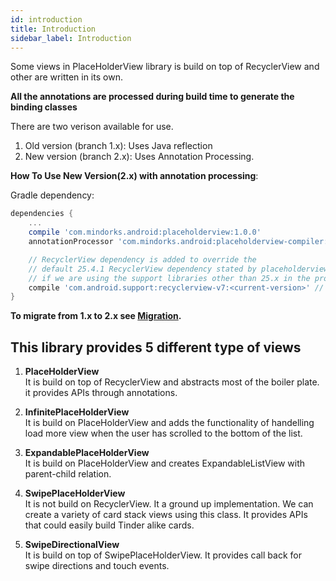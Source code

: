 ```yaml
---
id: introduction
title: Introduction
sidebar_label: Introduction
---
```

Some views in PlaceHolderView library is build on top of RecyclerView and other are written in its own.

**All the annotations are processed during build time to generate the binding classes**

There are two verison available for use.
1. Old version (branch 1.x): Uses Java reflection
2. New version (branch 2.x): Uses Annotation Processing.

**How To Use New Version(2.x) with annotation processing**:

Gradle dependency:

```groovy
dependencies {
    ...
    compile 'com.mindorks.android:placeholderview:1.0.0'
    annotationProcessor 'com.mindorks.android:placeholderview-compiler:1.0.0'

    // RecyclerView dependency is added to override the
    // default 25.4.1 RecyclerView dependency stated by placeholderview
    // if we are using the support libraries other than 25.x in the project
    compile 'com.android.support:recyclerview-v7:<current-version>' // example: 27.1.0
}
```

**To migrate from 1.x to 2.x see [Migration](migration.md).**

## This library provides 5 different type of views

1. **PlaceHolderView**<br/>
It is build on top of RecyclerView and abstracts most of the boiler plate. it provides APIs through annotations.

2. **InfinitePlaceHolderView**<br/>
It is build on PlaceHolderView and adds the functionality of handelling load more view when the user has scrolled to the bottom of the list.

3. **ExpandablePlaceHolderView**<br/>
It is build on PlaceHolderView and creates ExpandableListView with parent-child relation.

4. **SwipePlaceHolderView**<br/>
It is not build on RecyclerView. It a ground up implementation. We can create a variety of card stack views using this class. It provides APIs that could easily build Tinder alike cards.

5. **SwipeDirectionalView**<br/>
It is build on top of SwipePlaceHolderView. It provides call back for swipe directions and touch events.